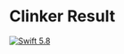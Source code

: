 # Clinker Result

[![Swift 5.8](https://img.shields.io/badge/swift-5.8-orange.svg?style=flat)](http://swift.org)
